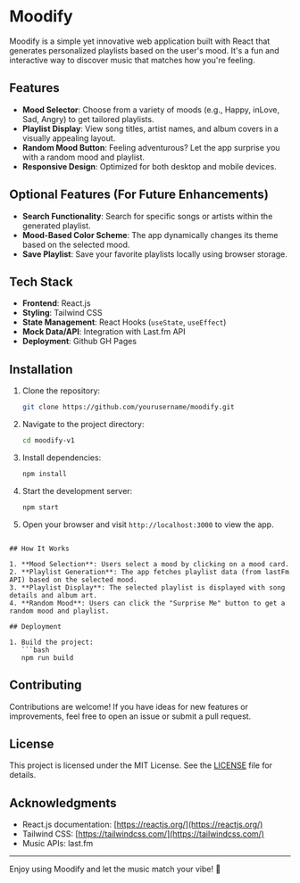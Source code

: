 # Moodify

Moodify is a simple yet innovative web application built with React that generates personalized playlists based on the user's mood. It's a fun and interactive way to discover music that matches how you're feeling.

## Features

- **Mood Selector**: Choose from a variety of moods (e.g., Happy, inLove, Sad, Angry) to get tailored playlists.
- **Playlist Display**: View song titles, artist names, and album covers in a visually appealing layout.
- **Random Mood Button**: Feeling adventurous? Let the app surprise you with a random mood and playlist.
- **Responsive Design**: Optimized for both desktop and mobile devices.

## Optional Features (For Future Enhancements)

- **Search Functionality**: Search for specific songs or artists within the generated playlist.
- **Mood-Based Color Scheme**: The app dynamically changes its theme based on the selected mood.
- **Save Playlist**: Save your favorite playlists locally using browser storage.

## Tech Stack

- **Frontend**: React.js
- **Styling**: Tailwind CSS
- **State Management**: React Hooks (`useState`, `useEffect`)
- **Mock Data/API**: Integration with Last.fm API
- **Deployment**: Github GH Pages

## Installation

1. Clone the repository:
   ```bash
   git clone https://github.com/yourusername/moodify.git
   ```

2. Navigate to the project directory:
   ```bash
   cd moodify-v1
   ```

3. Install dependencies:
   ```bash
   npm install
   ```

4. Start the development server:
   ```bash
   npm start
   ```

5. Open your browser and visit `http://localhost:3000` to view the app.


```

## How It Works

1. **Mood Selection**: Users select a mood by clicking on a mood card.
2. **Playlist Generation**: The app fetches playlist data (from lastFm API) based on the selected mood.
3. **Playlist Display**: The selected playlist is displayed with song details and album art.
4. **Random Mood**: Users can click the "Surprise Me" button to get a random mood and playlist.

## Deployment

1. Build the project:
   ```bash
   npm run build
   ```

## Contributing

Contributions are welcome! If you have ideas for new features or improvements, feel free to open an issue or submit a pull request.

## License

This project is licensed under the MIT License. See the [LICENSE](LICENSE) file for details.

## Acknowledgments

- React.js documentation: [https://reactjs.org/](https://reactjs.org/)
- Tailwind CSS: [https://tailwindcss.com/](https://tailwindcss.com/)
- Music APIs: last.fm

---

Enjoy using Moodify and let the music match your vibe! 🎵
